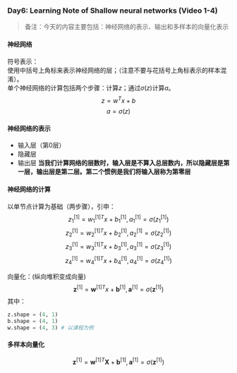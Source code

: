 ### Day6: Learning Note of Shallow neural networks (Video 1-4)
> 备注：今天的内容主要包括：神经网络的表示、输出和多样本的向量化表示
#### 神经网络
符号表示：  
使用中括号上角标来表示神经网络的层；（注意不要与花括号上角标表示的样本混淆）。  
单个神经网络的计算包括两个步骤：计算$z$；通过$\sigma{(z)}$计算$a$。  
$$z = w^Tx + b$$
$$a = \sigma{(z)}$$

#### 神经网络的表示
- 输入层（第0层）
- 隐藏层
- 输出层
**当我们计算网络的层数时，输入层是不算入总层数内，所以隐藏层是第一层，输出层是第二层。第二个惯例是我们将输入层称为第零层**

#### 神经网络的计算
以单节点计算为基础（两步骤），引申：  
$$z_1^{[1]} = w_1^{[1]T}x + b_1^{[1]}, a_1^{[1]} = \sigma{(z_1^{[1]})}$$
$$z_2^{[1]} = w_2^{[1]T}x + b_2^{[1]}, a_2^{[1]} = \sigma{(z_2^{[1]})}$$
$$z_3^{[1]} = w_3^{[1]T}x + b_3^{[1]}, a_3^{[1]} = \sigma{(z_3^{[1]})}$$
$$z_4^{[1]} = w_4^{[1]T}x + b_4^{[1]}, a_4^{[1]} = \sigma{(z_4^{[1]})}$$

向量化：(纵向堆积变成向量)
$$\mathbf{z}^{[1]} = \mathbf{w}^{[1]T}x + \mathbf{b}^{[1]}, \mathbf{a}^{[1]} = \sigma{(\mathbf{z}^{[1]})}$$
其中：
```python
z.shape = (4, 1)
b.shape = (4, 1)
w.shape = (4, 3) # 以课程为例
```

#### 多样本向量化
$$\mathbf{z}^{[1]} = \mathbf{w}^{[1]T}\mathbf{X} + \mathbf{b}^{[1]}, \mathbf{a}^{[1]} = \sigma{(\mathbf{z}^{[1]})}$$